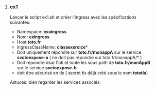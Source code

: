 <ol>
  <li><h3>ex1</h3></li>
Lancer le script ex1.sh et  créer l'ingress avec les spécifications suivantes. 

- Namespace:  **exoingress**
- Nom: **exingress**
- Host  **toto.fr** 
- ingressClassName: **classexercice***
- Doit uniquement répondre sur **toto.fr/monappA**  sur le service **svctoexpose-a**  ( ne doit pas répondre sur toto.fr/monappA/* )
-  Doit repondre dsur l'uti et  toute les sous path  de **toto.fr/monAppB** sur le service **svctoexpose-b**
- doit être sécurisé en tls  ( secret  tls déjà créé sous le nom  **tototls**)

Astuces:  bien regarder les services associés: 
</ol>